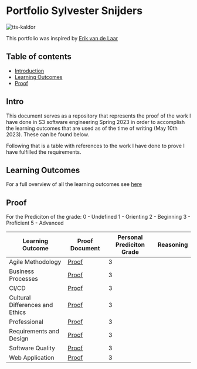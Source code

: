 # Portfolio Sylvester Snijders

![tts-kaldor](https://github.com/TotalTactician/Documentation/assets/39733159/876a765f-63df-452a-a86e-7ae00184709d)

This portfolio was inspired by [Erik van de Laar](https://github.com/tick-github/tick-documentation)

## Table of contents
- [Introduction](#intro)
- [Learning Outcomes](#learning-outcomes)
- [Proof](#proof)

## Intro
This document serves as a repository that represents the proof of the work I have done in S3 software engineering Spring 2023 in order to accomplish the learning outcomes that are used as of the time of writing (May 10th 2023). These can be found below. 

Following that is a table with references to the work I have done to prove I have fulfilled the requirements.
## Learning Outcomes
For a full overview of all the learning outcomes see [here](https://github.com/TotalTactician/Documentation/blob/main/learning-outcomes.md)
## Proof

For the Prediciton of the grade:
0 - Undefined
1 - Orienting
2 - Beginning
3 - Proficient
5 - Advanced

| Learning Outcome | Proof Document | Personal Prediciton Grade | Reasoning |
| ---------------- | -------------- | ------------------------- | --------- |
| Agile Methodology | [Proof](https://github.com/TotalTactician/Documentation/blob/main/Proof/Sylvester/AgileMethod.md) | 3 |  | 
| Business Processes | [Proof](https://github.com/TotalTactician/Documentation/blob/main/Proof/Sylvester/BusinessProcesses.md) | 3 |  | 
| CI/CD | [Proof](https://github.com/TotalTactician/Documentation/blob/main/Proof/Sylvester/CI-CD.md) | 3 |  | 
| Cultural Differences and Ethics | [Proof](https://github.com/TotalTactician/Documentation/blob/main/Proof/Sylvester/Culture%26Ethics.md) | 3 |  | 
| Professional | [Proof]() | 3 |  | 
| Requirements and Design | [Proof](https://github.com/TotalTactician/Documentation/blob/main/Proof/Sylvester/Requirements%26Design.md) | 3 |  | 
| Software Quality | [Proof](https://github.com/TotalTactician/Documentation/blob/main/Proof/Sylvester/SoftwareQuality.md) | 3 |  | 
| Web Application | [Proof](https://github.com/TotalTactician/Documentation/blob/main/Proof/Sylvester/WebApplication.md) | 3 |  |
